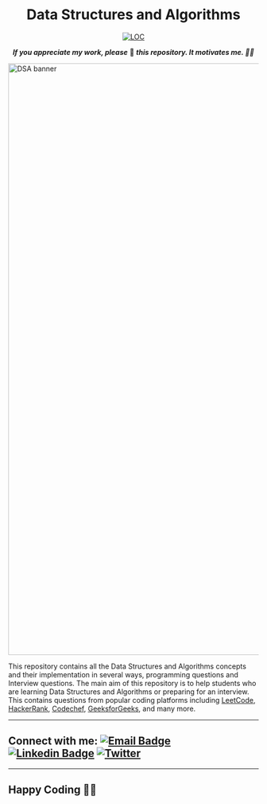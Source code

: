 <div align="center">
<h1>Data Structures and Algorithms</h1>

<a href="https://github.com/saxenasachin/Data-Structure-And-Algorithm"><img src="https://sloc.xyz/github/thepranaygupta/Data-Structures-and-Algorithms" alt="LOC"/></a>

<b><i>If you appreciate my work, please</i></b> 🌟 <b><i>this repository. It motivates me. 🚀🚀</i></b>

</div>

<img width="1188" alt="DSA banner" src="https://user-images.githubusercontent.com/64855541/135758397-513b4edf-a93f-477e-a78e-a80d7265bcd8.png">

This repository contains all the Data Structures and Algorithms concepts and their implementation in several ways, programming questions and Interview questions. The main aim of this repository is to help students who are learning Data Structures and Algorithms or preparing for an interview. This contains questions from popular coding platforms including [LeetCode](https://leetcode.com/), [HackerRank](https://www.hackerrank.com/), [Codechef](https://www.codechef.com/), [GeeksforGeeks](https://practice.geeksforgeeks.org/explore/), and many more.

<hr>

## Connect with me: [![Email Badge](https://img.shields.io/badge/-Email-c14438?style=flat-square&logo=Gmail&logoColor=white&link=mailto:pranaygupta.aec@gmail.com)](mailto:pranaygupta.aec@gmail.com) [![Linkedin Badge](https://img.shields.io/badge/-LinkedIn-blue?style=flat-square&logo=Linkedin&logoColor=white&link=https://www.linkedin.com/in/sachin1790/)](https://www.linkedin.com/in/sachin1790/) [![Twitter](https://img.shields.io/badge/Twitter-1DA1F2?style=flat-square&logo=twitter&logoColor=white)](https://twitter.com/saxenakrsachin)

<hr>

## Happy Coding 👨‍💻
